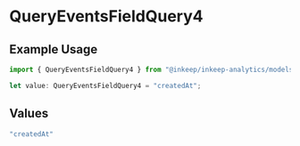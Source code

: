 # QueryEventsFieldQuery4

## Example Usage

```typescript
import { QueryEventsFieldQuery4 } from "@inkeep/inkeep-analytics/models/operations";

let value: QueryEventsFieldQuery4 = "createdAt";
```

## Values

```typescript
"createdAt"
```
